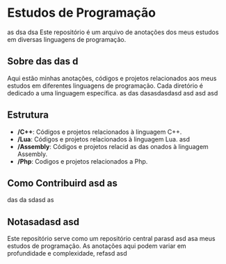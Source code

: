 # Estudos de Programação
as dsa dsa
Este repositório é um arquivo de anotações dos meus estudos em diversas linguagens de programação.

## Sobre das das d

Aqui estão minhas anotações, códigos e projetos relacionados aos meus estudos em diferentes linguagens de programação. Cada diretório é dedicado a uma linguagem específica.
as das dasasdasdasd asd asd asd 
## Estrutura

- **/C++**: Códigos e projetos relacionados à linguagem C++.
- **/Lua**: Códigos e projetos relacionados à linguagem Lua. asd 
- **/Assembly**: Códigos e projetos relacid as das onados à linguagem Assembly.
- **/Php**: Codigos e projetos relacionados a Php.

## Como Contribuird asd as
 das da sdasd as
## Notasadasd asd 

Este repositório serve como um repositório central parasd asd asa meus estudos de programação. As anotações aqui podem variar em profundidade e complexidade, refasd asd 
